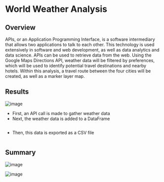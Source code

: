 # World Weather Analysis

## Overview
APIs, or an Application Programming Interface, is a software intermediary that allows two applications to talk to each other. This technology is used extensively in software and web development, as well as data analytics and data science. APIs can be used to retrieve data from the web. Using the Google Maps Directions API, weather data will be filtered by preferences, which will be used to identify potential travel destinations and nearby hotels. Within this analysis, a travel route between the four cities will be created, as well as a marker layer map.

## Results

![image](https://user-images.githubusercontent.com/67409852/139557648-a66628f2-4484-4748-b027-1e6a19b6b876.png)
- First, an API call is made to gather weather data
- Next, the weather data is added to a DataFrame

```weather_data_df = pd.DataFrame("")
```

- Then, this data is exported as a CSV file
```weather_data_df.to_csv("")
```

## Summary





![image](https://user-images.githubusercontent.com/67409852/139627528-fb7cfb8d-fea1-40c0-bf3c-e11ca8e8ad75.png)

![image](https://user-images.githubusercontent.com/67409852/139613419-9245e88e-5172-4457-9991-22b2610b6f7d.png)
